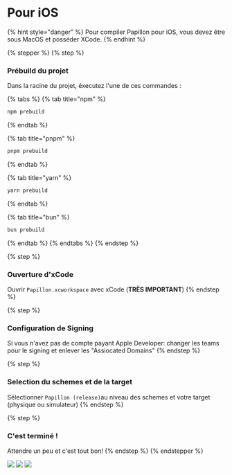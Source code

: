 # Pour iOS

{% hint style="danger" %}
Pour compiler Papillon pour iOS, vous devez être sous MacOS et posséder XCode.
{% endhint %}

{% stepper %}
{% step %}
### Prébuild du projet

Dans la racine du projet, éxecutez l'une de ces commandes :

{% tabs %}
{% tab title="npm" %}
```sh
npm prebuild
```
{% endtab %}

{% tab title="pnpm" %}
```sh
pnpm prebuild
```
{% endtab %}

{% tab title="yarn" %}
```sh
yarn prebuild
```
{% endtab %}

{% tab title="bun" %}
```sh
bun prebuild
```
{% endtab %}
{% endtabs %}
{% endstep %}

{% step %}
### Ouverture d'xCode

Ouvrir `Papillon.xcworkspace` avec xCode (**TRÈS IMPORTANT**)
{% endstep %}

{% step %}
### Configuration de Signing

Si vous n'avez pas de compte payant Apple Developer: changer les teams pour le signing et enlever les "Assiocated Domains"
{% endstep %}

{% step %}
### Selection du schemes et de la target

Sélectionner `Papillon (release)`au niveau des schemes et votre target (physique ou simulateur)
{% endstep %}

{% step %}
### C'est terminé !

Attendre un peu et c'est tout bon!
{% endstep %}
{% endstepper %}

![](https://github.com/user-attachments/assets/97efe4bc-526e-45b4-b44c-eb281c25a4cc) ![](https://github.com/user-attachments/assets/7642b6d0-f296-4e49-89ee-a2f7e81ef728) ![](https://github.com/user-attachments/assets/04a8df53-b33f-4909-8738-da2fb131e87c)
